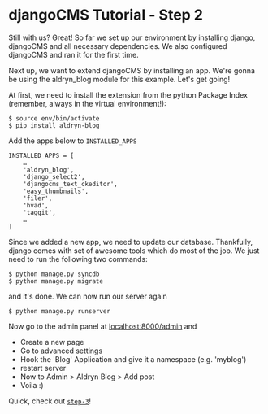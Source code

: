 djangoCMS Tutorial - Step 2
===========================
Still with us? Great! So far we set up our environment by installing django, djangoCMS and all necessary dependencies. We also configured djangoCMS and ran it for the first time.

Next up, we want to extend djangoCMS by installing an app. We're gonna be using the aldryn_blog module for this example. Let's get going!

At first, we need to install the extension from the python Package Index (remember, always in the virtual environment!):

```
$ source env/bin/activate
$ pip install aldryn-blog
```

Add the apps below to `INSTALLED_APPS`

```
INSTALLED_APPS = [
    …
    'aldryn_blog',
    'django_select2',
    'djangocms_text_ckeditor',
    'easy_thumbnails',
    'filer',
    'hvad',
    'taggit',
    …
]
```
Since we added a new app, we need to update our database. Thankfully, django comes with set of awesome tools which do most of the job. We just need to run the following two commands:

```
$ python manage.py syncdb
$ python manage.py migrate
```

and it's done. We can now run our server again

```
$ python manage.py runserver
```
Now go to the admin panel at [localhost:8000/admin](localhost:8000/admin) and

* Create a new page
* Go to advanced settings
* Hook the 'Blog' Application and give it a namespace (e.g. 'myblog')
* restart server
* Now to Admin > Aldryn Blog > Add post
* Voila :)

Quick, check out [`step-3`](https://github.com/Chive/djangocms-tutorial/tree/step-3)!
